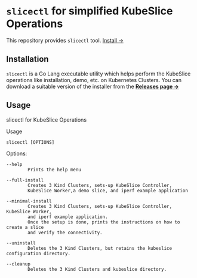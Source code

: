 # `slicectl` for simplified KubeSlice Operations

[comment]: <> (![Latest GitHub release]&#40;https://img.shields.io/github/release/kubeslice/slicectl.svg&#41;)

This repository provides `slicectl` tool.
[Install &rarr;](#installation)

## Installation

`slicectl` is a Go Lang executable utility which helps perform the KubeSlice operations like installation, demo, etc. 
on Kubernetes Clusters. You can download a suitable version of the installer from the [**Releases page
&rarr;**](https://github.com/kubeslice/slicectl/releases)

## Usage

slicectl for KubeSlice Operations

Usage

```
slicectl [OPTIONS]
```

Options:

```
--help
        Prints the help menu

--full-install
        Creates 3 Kind Clusters, sets-up KubeSlice Controller, 
        KubeSlice Worker,a demo slice, and iperf example application

--minimal-install
        Creates 3 Kind Clusters, sets-up KubeSlice Controller, KubeSlice Worker,
        and iperf example application.
        Once the setup is done, prints the instructions on how to create a slice
        and verify the connectivity.

--uninstall
        Deletes the 3 Kind Clusters, but retains the kubeslice configuration directory.

--cleanup
        Deletes the 3 Kind Clusters and kubeslice directory.
```
